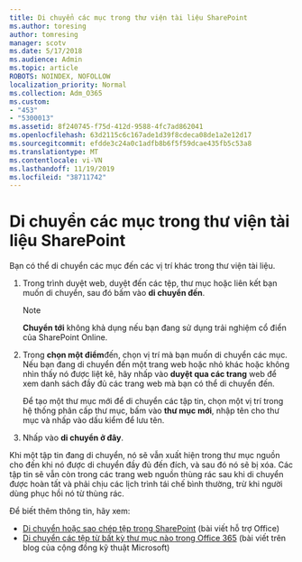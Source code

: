```yaml
---
title: Di chuyển các mục trong thư viện tài liệu SharePoint
ms.author: toresing
author: tomresing
manager: scotv
ms.date: 5/17/2018
ms.audience: Admin
ms.topic: article
ROBOTS: NOINDEX, NOFOLLOW
localization_priority: Normal
ms.collection: Adm_O365
ms.custom:
- "453"
- "5300013"
ms.assetid: 8f240745-f75d-412d-9588-4fc7ad862041
ms.openlocfilehash: 63d2115c6c167ade1d39f8cdeca08de1a2e12d17
ms.sourcegitcommit: efdde3c24a0c1adfb8b6f5f59dcae435fb5c53a8
ms.translationtype: MT
ms.contentlocale: vi-VN
ms.lasthandoff: 11/19/2019
ms.locfileid: "38711742"
---
```

# <a name="move-items-in-a-sharepoint-document-library"></a>Di chuyển các mục trong thư viện tài liệu SharePoint

Bạn có thể di chuyển các mục đến các vị trí khác trong thư viện tài liệu.
  
1. Trong trình duyệt web, duyệt đến các tệp, thư mục hoặc liên kết bạn muốn di chuyển, sau đó bấm vào **di chuyển đến**.

    > [!NOTE]
    > **Chuyển tới** không khả dụng nếu bạn đang sử dụng trải nghiệm cổ điển của SharePoint Online.
  
2. Trong **chọn một điểm**đến, chọn vị trí mà bạn muốn di chuyển các mục. Nếu bạn đang di chuyển đến một trang web hoặc nhỏ khác hoặc không nhìn thấy nó được liệt kê, hãy nhấp vào **duyệt qua các trang** web để xem danh sách đầy đủ các trang web mà bạn có thể di chuyển đến.

    Để tạo một thư mục mới để di chuyển các tập tin, chọn một vị trí trong hệ thống phân cấp thư mục, bấm vào **thư mục mới**, nhập tên cho thư mục và nhấp vào dấu kiểm để lưu tên.

3. Nhấp vào **di chuyển ở đây**.

 Khi một tập tin đang di chuyển, nó sẽ vẫn xuất hiện trong thư mục nguồn cho đến khi nó được di chuyển đầy đủ đến đích, và sau đó nó sẽ bị xóa. Các tập tin sẽ vẫn còn trong các trang web nguồn thùng rác sau khi di chuyển được hoàn tất và phải chịu các lịch trình tái chế bình thường, trừ khi người dùng phục hồi nó từ thùng rác.

Để biết thêm thông tin, hãy xem:

 - [Di chuyển hoặc sao chép tệp trong SharePoint](https://support.office.com/article/move-or-copy-files-in-sharepoint-00e2f483-4df3-46be-a861-1f5f0c1a87bc) (bài viết hỗ trợ Office)
 - [Di chuyển các tệp từ bất kỳ thư mục nào trong Office 365](https://techcommunity.microsoft.com/t5/Microsoft-SharePoint-Blog/Now-move-files-anywhere-in-Office-365-SharePoint-and-OneDrive/ba-p/146973) (bài viết trên blog của cộng đồng kỹ thuật Microsoft) 